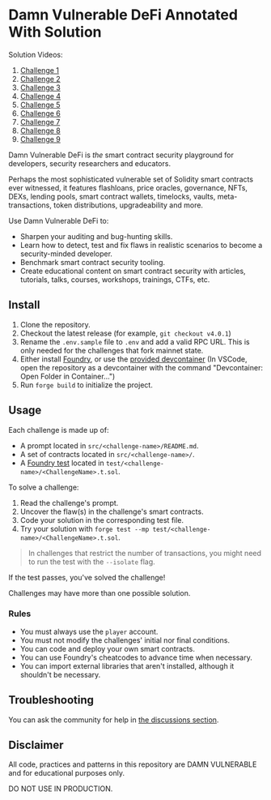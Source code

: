 # Damn Vulnerable DeFi Annotated With Solution

Solution Videos:
1. [Challenge 1](https://www.loom.com/share/4cd1c77826304a3ebfd0a406ba0ac12e)
2. [Challenge 2](https://www.loom.com/share/780e1e61d1f14d9db39ee446b79eb0f6)
3. [Challenge 3](https://www.loom.com/share/8db8769aa727469b9277436438518c4e)
4. [Challenge 4](https://www.loom.com/share/b6c4757daf8a403cbd4ddc20e3abc2ca)
5. [Challenge 5](https://www.loom.com/share/3e50478a955446f597a3a6902eb49708)
6. [Challenge 6](https://www.loom.com/share/04e85407c4ff465595c2f74193c9b5b9)
7. [Challenge 7](https://www.loom.com/share/b50cd4f869fb4fc3800528c83b6f8d07)
8. [Challenge 8](https://www.loom.com/share/fc33292618474477842416c868d0de84)
9. [Challenge 9](https://www.loom.com/share/8f9ef5f80e8b4aad94c3dc13142c9524)

Damn Vulnerable DeFi is _the_ smart contract security playground for developers, security researchers and educators.

Perhaps the most sophisticated vulnerable set of Solidity smart contracts ever witnessed, it features flashloans, price oracles, governance, NFTs, DEXs, lending pools, smart contract wallets, timelocks, vaults, meta-transactions, token distributions, upgradeability and more.

Use Damn Vulnerable DeFi to:

- Sharpen your auditing and bug-hunting skills.
- Learn how to detect, test and fix flaws in realistic scenarios to become a security-minded developer.
- Benchmark smart contract security tooling.
- Create educational content on smart contract security with articles, tutorials, talks, courses, workshops, trainings, CTFs, etc. 

## Install

1. Clone the repository.
2. Checkout the latest release (for example, `git checkout v4.0.1`)
3. Rename the `.env.sample` file to `.env` and add a valid RPC URL. This is only needed for the challenges that fork mainnet state.
4. Either install [Foundry](https://book.getfoundry.sh/getting-started/installation), or use the [provided devcontainer](./.devcontainer/) (In VSCode, open the repository as a devcontainer with the command "Devcontainer: Open Folder in Container...")
5. Run `forge build` to initialize the project.

## Usage

Each challenge is made up of:

- A prompt located in `src/<challenge-name>/README.md`.
- A set of contracts located in `src/<challenge-name>/`.
- A [Foundry test](https://book.getfoundry.sh/forge/tests) located in `test/<challenge-name>/<ChallengeName>.t.sol`.

To solve a challenge:

1. Read the challenge's prompt.
2. Uncover the flaw(s) in the challenge's smart contracts.
3. Code your solution in the corresponding test file.
4. Try your solution with `forge test --mp test/<challenge-name>/<ChallengeName>.t.sol`.

> In challenges that restrict the number of transactions, you might need to run the test with the `--isolate` flag.

If the test passes, you've solved the challenge!

Challenges may have more than one possible solution.

### Rules

- You must always use the `player` account.
- You must not modify the challenges' initial nor final conditions.
- You can code and deploy your own smart contracts.
- You can use Foundry's cheatcodes to advance time when necessary.
- You can import external libraries that aren't installed, although it shouldn't be necessary.

## Troubleshooting

You can ask the community for help in [the discussions section](https://github.com/theredguild/damn-vulnerable-defi/discussions).

## Disclaimer

All code, practices and patterns in this repository are DAMN VULNERABLE and for educational purposes only.

DO NOT USE IN PRODUCTION.
